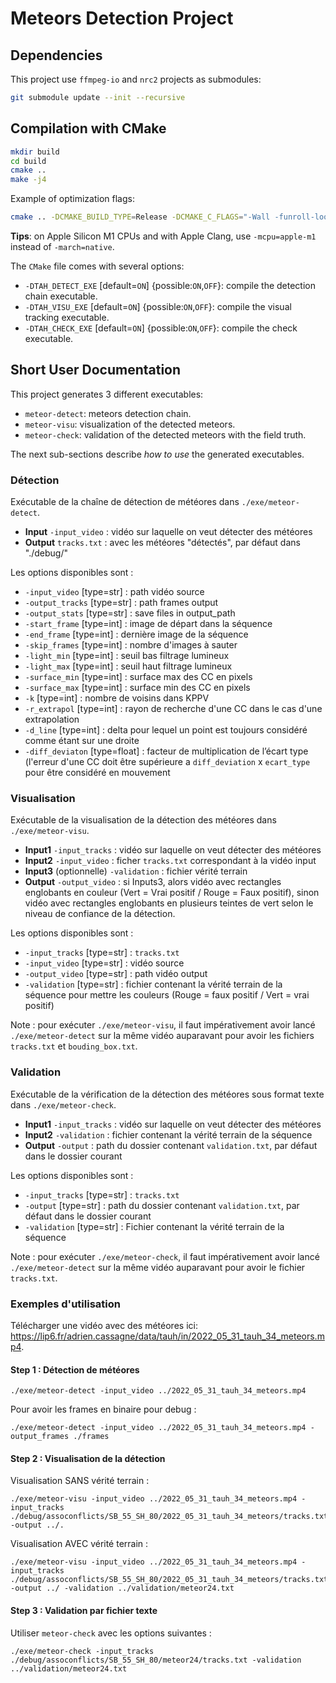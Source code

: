 # Meteors Detection Project

## Dependencies

This project use `ffmpeg-io` and `nrc2` projects as submodules:

```bash
git submodule update --init --recursive
```

## Compilation with CMake

```bash
mkdir build
cd build
cmake ..
make -j4
```

Example of optimization flags:
```bash
cmake .. -DCMAKE_BUILD_TYPE=Release -DCMAKE_C_FLAGS="-Wall -funroll-loops -fstrict-aliasing -march=native"
```

**Tips**: on Apple Silicon M1 CPUs and with Apple Clang, use `-mcpu=apple-m1` instead of `-march=native`.

The `CMake` file comes with several options:
 * `-DTAH_DETECT_EXE` [default=`ON`] {possible:`ON`,`OFF`}: compile the detection chain executable.
 * `-DTAH_VISU_EXE`   [default=`ON`] {possible:`ON`,`OFF`}: compile the visual tracking executable.
 * `-DTAH_CHECK_EXE`  [default=`ON`] {possible:`ON`,`OFF`}: compile the check executable.

## Short User Documentation

This project generates 3 different executables:
  - `meteor-detect`: meteors detection chain.
  - `meteor-visu`: visualization of the detected meteors.
  - `meteor-check`: validation of the detected meteors with the field truth.

The next sub-sections describe *how to use* the generated executables.

### Détection

Exécutable de la chaîne de détection de météores dans `./exe/meteor-detect`.

  * **Input**  `-input_video` : vidéo sur laquelle on veut détecter des météores
  * **Output** `tracks.txt`   : avec les météores "détectés", par défaut dans "./debug/"

Les options disponibles sont :

  - `-input_video`   [type=str]   : path vidéo source
  - `-output_tracks` [type=str]   : path frames output
  - `-output_stats`  [type=str]   : save files in output_path
  - `-start_frame`   [type=int]   : image de départ dans la séquence
  - `-end_frame`     [type=int]   : dernière image de la séquence
  - `-skip_frames`   [type=int]   : nombre d'images à sauter
  - `-light_min`     [type=int]   : seuil bas filtrage lumineux
  - `-light_max`     [type=int]   : seuil haut filtrage lumineux
  - `-surface_min`   [type=int]   : surface max des CC en pixels
  - `-surface_max`   [type=int]   : surface min des CC en pixels
  - `-k`             [type=int]   : nombre de voisins dans KPPV
  - `-r_extrapol`    [type=int]   : rayon de recherche d'une CC dans le cas d'une extrapolation
  - `-d_line`        [type=int]   : delta pour lequel un point est toujours considéré comme étant sur une droite
  - `-diff_deviaton` [type=float] : facteur de multiplication de l’écart type (l'erreur d'une CC doit être supérieure a `diff_deviation` x `ecart_type` pour être considéré en mouvement

### Visualisation

Exécutable de la visualisation de la détection des météores dans `./exe/meteor-visu`.

  * **Input1**               `-input_tracks` : vidéo sur laquelle on veut détecter des météores
  * **Input2**               `-input_video`  : ficher `tracks.txt` correspondant à la vidéo input
  * **Input3** (optionnelle) `-validation`   : fichier vérité terrain
  * **Output**               `-output_video` : si Inputs3, alors vidéo avec rectangles englobants en couleur (Vert = Vrai positif / Rouge = Faux positif),
                                               sinon vidéo avec rectangles englobants en plusieurs teintes de vert selon le niveau de confiance de la détection.

Les options disponibles sont :

  - `-input_tracks` [type=str] : `tracks.txt`
  - `-input_video`  [type=str] : vidéo source
  - `-output_video` [type=str] : path vidéo output
  - `-validation`   [type=str] : fichier contenant la vérité terrain de la séquence pour mettre les couleurs (Rouge = faux positif / Vert = vrai positif)

Note : pour exécuter `./exe/meteor-visu`, il faut impérativement avoir lancé `./exe/meteor-detect` sur la même vidéo auparavant pour avoir les fichiers `tracks.txt` et `bouding_box.txt`.

### Validation

Exécutable de la vérification de la détection des météores sous format texte dans `./exe/meteor-check`.

  * **Input1**  `-input_tracks` : vidéo sur laquelle on veut détecter des météores
  * **Input2**  `-validation`   : fichier contenant la vérité terrain de la séquence
  * **Output**  `-output`       : path du dossier contenant `validation.txt`, par défaut dans le dossier courant

Les options disponibles sont :

  - `-input_tracks` [type=str] : `tracks.txt`
  - `-output`       [type=str] : path du dossier contenant `validation.txt`, par défaut dans le dossier courant
  - `-validation`   [type=str] : Fichier contenant la vérité terrain de la séquence

Note : pour exécuter `./exe/meteor-check`, il faut impérativement avoir lancé `./exe/meteor-detect` sur la même vidéo auparavant pour avoir le fichier `tracks.txt`.

### Exemples d'utilisation

Télécharger une vidéo avec des météores ici: https://lip6.fr/adrien.cassagne/data/tauh/in/2022_05_31_tauh_34_meteors.mp4.

#### Step 1 : Détection de météores

```shell
./exe/meteor-detect -input_video ../2022_05_31_tauh_34_meteors.mp4
```

Pour avoir les frames en binaire pour debug : 

```shell
./exe/meteor-detect -input_video ../2022_05_31_tauh_34_meteors.mp4 -output_frames ./frames
```

#### Step 2 : Visualisation de la détection

Visualisation SANS vérité terrain :

```shell
./exe/meteor-visu -input_video ../2022_05_31_tauh_34_meteors.mp4 -input_tracks ./debug/assoconflicts/SB_55_SH_80/2022_05_31_tauh_34_meteors/tracks.txt -output ../.
```

Visualisation AVEC vérité terrain :

```shell
./exe/meteor-visu -input_video ../2022_05_31_tauh_34_meteors.mp4 -input_tracks ./debug/assoconflicts/SB_55_SH_80/2022_05_31_tauh_34_meteors/tracks.txt -output ../ -validation ../validation/meteor24.txt
```

#### Step 3 : Validation par fichier texte

Utiliser `meteor-check` avec les options suivantes :

```shell
./exe/meteor-check -input_tracks ./debug/assoconflicts/SB_55_SH_80/meteor24/tracks.txt -validation ../validation/meteor24.txt
```

